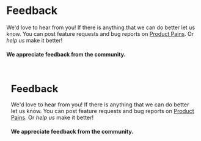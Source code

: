 # Feedback

We'd love to hear from you! If there is anything that we can do better let us know.
You can post feature requests and bug reports on [Product Pains](https://productpains.com/product/react-router).
Or *help us* make it better!

#### We appreciate feedback from the community.

<iframe width="100%" height="400px" scrolling="no" frameBorder="0" src="#"></iframe>
<script type="text/javascript" src="https://productpains.com/js/lib/iframeResizer.min.js"></script>
